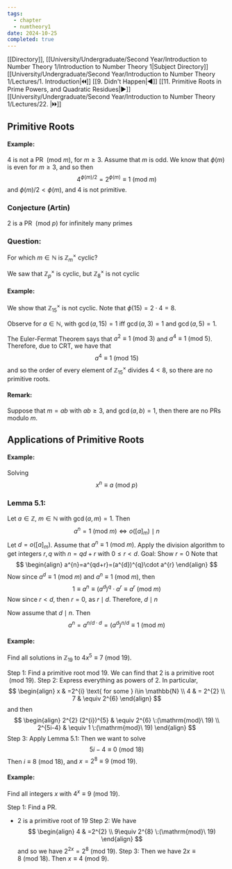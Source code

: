 ```yaml
---
tags:
  - chapter
  - numtheory1
date: 2024-10-25
completed: true
---
```

[[Directory]], [[University/Undergraduate/Second Year/Introduction to Number Theory 1/Introduction to Number Theory 1|Subject Directory]]
[[University/Undergraduate/Second Year/Introduction to Number Theory 1/Lectures/1. Introduction|🞀🞀]] [[9. Didn't Happen|◀]] [[11. Primitive Roots in Prime Powers, and Quadratic Residues|▶]] [[University/Undergraduate/Second Year/Introduction to Number Theory 1/Lectures/22. |🞂🞂]]
## Primitive Roots 
#### Example:
${} 4 {}$ is not a PR ${} \:(\mathrm{mod}\  m)  {}$, for $m\geq 3 {}$. Assume that $m {}$ is odd. We know that ${} \phi(m)$ is even for ${} m \geq 3 {}$, and so then
$$
4^{\phi (m)/2}=2^{\phi(m)}\equiv 1 \:(\mathrm{mod}\  m) 
$$
and ${} \phi(m) /2 < \phi(m) {}$, and $4 {}$ is not primitive. 
### Conjecture (Artin)
2 is a PR ${} \:(\mathrm{mod}\  p)  {}$ for infinitely many primes
### Question:
For which ${} m \in \mathbb{N} {}$ is ${} \mathbb{Z}_{m}^{\times } {}$ cyclic?

We saw that ${} \mathbb{Z}_{p}^{\times } {}$ is cyclic, but ${} \mathbb{Z}_{8}^{\times } {}$ is not cyclic
#### Example:
We show that ${} \mathbb{Z}^{\times }_{15} {}$ is not cyclic. Note that ${} \phi(15)=2\cdot 4=8 {}$.

Observe for ${} a \in \mathbb{N} {}$, with ${} \gcd(a,\, 15)=1 {}$ iff ${} \gcd(a,\, 3)=1 {}$ and ${} \gcd(a,\, 5)=1 {}$.

The Euler-Fermat Theorem says that ${} a^{2}\equiv 1 \:(\mathrm{mod}\  3)  {}$ and ${} a^{4}\equiv 1\:(\mathrm{mod}\  5)  {}$. Therefore, due to CRT, we have that
$$
a^{4}\equiv 1\:(\mathrm{mod}\  15) 
$$
and so the order of every element of ${} \mathbb{Z}_{15}^{\times } {}$ divides $4<8 {}$, so there are no primitive roots. 
#### Remark:
Suppose that ${} m=ab {}$ with ${} ab\geq 3 {}$, and ${} \gcd(a,\, b)=1 {}$, then there are no PRs modulo $m$. 
## Applications of Primitive Roots
#### Example:
Solving
$$
x^{n}\equiv a\:(\mathrm{mod}\  p) 
$$
### Lemma 5.1: 
Let ${} a \in \mathbb{Z} {}$, ${} m \in \mathbb{N} {}$ with ${} \gcd(a,\, m)=1 {}$. Then
$$
a^{n}=1 \:(\mathrm{mod}\  m) \iff o([a]_{m}) \mid n
$$
Let ${} d=o([a]_{m}) {}$. Assume that ${} a^{n}\equiv 1 \:(\mathrm{mod}\  m)  {}$. Apply the division algorithm to get integers ${} r,\, q {}$ with ${} n=qd+r {}$ with $0\leq r<d {}$. 
Goal: Show ${} r=0 {}$
Note that
$$
\begin{align}
a^{n}=a^{qd+r}=(a^{d})^{q}\cdot a^{r}
\end{align}
$$
Now since ${} a^{d}\equiv 1 \:(\mathrm{mod}\  m)  {}$ and ${} a^{n}\equiv 1 \:(\mathrm{mod}\  m)  {}$, then
$$
1\equiv a^{n}\equiv (a^{d})^{q} \cdot a^{r}\equiv a^{r} \:(\mathrm{mod}\  m) 
$$
Now since $r<d {}$, then ${} r=0 {}$, as ${} r \mid d {}$. Therefore, ${} d \mid n {}$

Now assume that ${} d \mid n {}$. Then 
$$
a^{n}=a^{n/d \cdot d}=(a^{d})^{n/d}\equiv 1 \:(\mathrm{mod}\  m) 
$$
#### Example:
Find all solutions in ${} \mathbb{Z}_{19} {}$ to ${} 4x^{5}\equiv 7 \:(\mathrm{mod}\  19)  {}$.

Step 1: Find a primitive root mod $19 {}$. We can find that $2$ is a primitive root ${} \:(\mathrm{mod}\  19)  {}$. 
Step 2: Express everything as powers of 2. In particular, 
$$
\begin{align}
 x & =2^{i} \text{ for some } i\in  \mathbb{N} \\
4 & = 2^{2} \\
7 & \equiv 2^{6}
 \end{align}
$$
and then
$$
\begin{align}
 2^{2} (2^{i})^{5} & \equiv 2^{6} \:(\mathrm{mod}\  19)  \\
2^{5i-4} & \equiv 1 \:(\mathrm{mod}\   19) 
\end{align}
$$
Step 3: Apply Lemma 5.1:
Then we want to solve 
$$
5i-4 \equiv 0 \:(\mathrm{mod}\  18) 
$$
Then ${} i\equiv 8 \:(\mathrm{mod}\  18)  {}$, and ${} x=2^{8}\equiv 9 \:(\mathrm{mod}\  19)  {}$. 
#### Example:
Find all integers $x$ with ${} 4^{x}\equiv 9 \:(\mathrm{mod}\  19)  {}$. 

Step 1: Find a PR.
- 2 is a primitive root of ${} 19 {}$
Step 2:
We have
$$
\begin{align}
4 & =2^{2} \\
9\equiv 2^{8} \:(\mathrm{mod}\  19) 
\end{align}
$$
and so we have ${} 2^{2x}=2^{8} \:(\mathrm{mod}\  19)  {}$. 
Step 3:
Then we have ${} 2x\equiv 8 \:(\mathrm{mod}\  18)  {}$. Then ${} x\equiv 4\:(\mathrm{mod}\  9)  {}$. 